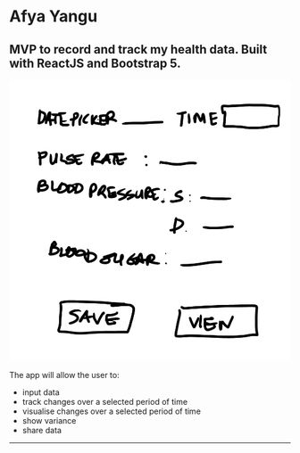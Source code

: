 # Afya Yangu

## MVP to record and track my health data. Built with ReactJS and Bootstrap 5.

![Wireframe](/src/images/app_wireframe.png) 

The app will allow the user to:
* input data
* track changes over a selected period of time
* visualise changes over a selected period of time
* show variance
* share data
-------